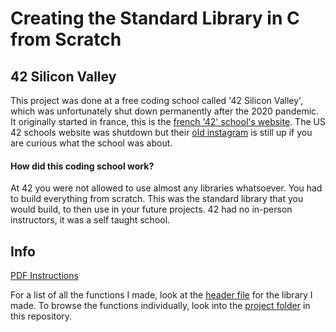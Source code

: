 # Creating the Standard Library in C from Scratch

## 42 Silicon Valley 
This project was done at a free coding school called '42 Silicon Valley', which was unfortunately shut down permanently after the 2020 pandemic. It originally started in france, this is the [french '42' school's website](https://42.fr/en/homepage/). The US 42 schools website was shutdown but their [old instagram](https://www.instagram.com/42siliconvalley/?hl=en) is still up if you are curious what the school was about.

#### How did this coding school work?
At 42 you were not allowed to use almost any libraries whatsoever. You had to build everything from scratch. This was the standard library that you would build, to then use in your future projects. 42 had no in-person instructors, it was a self taught school.

## Info

[PDF Instructions](https://github.com/wesleyZero/Std_C_Library_42SiliconValley/blob/main/Libft.pdf)

For a list of all the functions I made, look at the  [header file](https://github.com/wesleyZero/Std_C_Library_42SiliconValley/blob/main/42SV_Libft_Plus_Bonus/libft.h) for the library I made. To browse the functions individually, look into the [project folder](https://github.com/wesleyZero/Std_C_Library_42SiliconValley/tree/main/42SV_Libft_Plus_Bonus) in this repository. 
